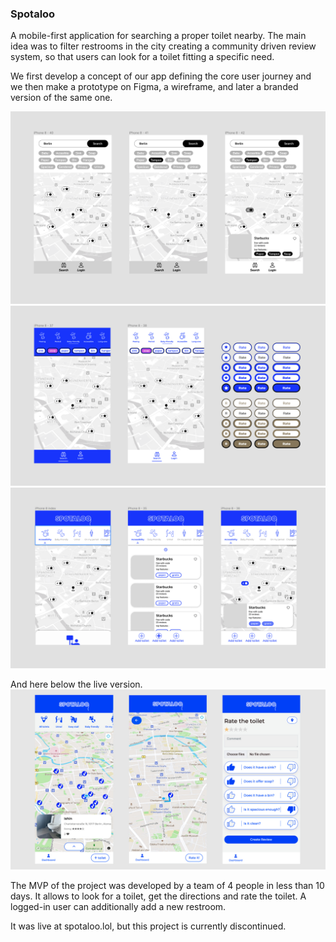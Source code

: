<h3>Spotaloo</h3>


A mobile-first application for searching a proper toilet nearby. The main idea was to filter restrooms in the city creating a community driven review system, so that users can look for a toilet fitting a specific need.

We first develop a concept of our app defining the core user journey and we then make a prototype on Figma, a wireframe, and later a branded version of the same one.

![Wireframe in Figma](/app/assets/images/presentation/wireframe.png?raw=true "Wireframe in Figma")
![Design of the Design System](/app/assets/images/presentation/UI_components.png?raw=true "Design of the Design System")
![Draft in Figma](/app/assets/images/presentation/figma_draft.png?raw=true "Draft in Figma")

And here below the live version.
![Screenshots of the live version](/app/assets/images/presentation/app_screens.jpg?raw=true "Screenshots of the live version")

The MVP of the project was developed by a team of 4 people in less than 10 days. It allows to look for a toilet, get the directions and rate the toilet. A logged-in user can additionally add a new restroom.

It was live at spotaloo.lol, but this project is currently discontinued.
